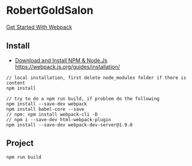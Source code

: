 # RobertGoldSalon #
[Get Started  With Webpack](https://teamtreehouse.com/library/getting-started-with-webpack)

## Install ##
- [Download and Install NPM & Node.Js](https://nodejs.org/en/)
https://webpack.js.org/guides/installation/

```
// local installation, first delete node_modules folder if there is content
npm install

// try to do a npm run build, if problem do the following
npm install --save-dev webpack
npm install babel-core --save
// npm: npm install webpack-cli -D
// npm i --save-dev html-webpack-plugin
npm install --save-dev webpack-dev-server@1.9.0

```
## Project ##
```
npm run build
```
